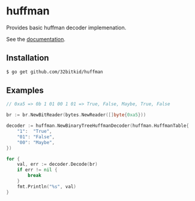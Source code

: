 # huffman

Provides basic huffman decoder implemenation.

See the [documentation](https://godoc.org/github.com/32bitkid/huffman).

## Installation

```bash
$ go get github.com/32bitkid/huffman
```

## Examples

```go
// 0xa5 => 0b 1 01 00 1 01 => True, False, Maybe, True, False

br := br.NewBitReader(bytes.NewReader([]byte{0xa5}))

decoder := huffman.NewBinaryTreeHuffmanDecoder(huffman.HuffmanTable{
    "1":  "True",
    "01": "False",
    "00": "Maybe",
})

for {
    val, err := decoder.Decode(br)
    if err != nil {
        break
    } 
    fmt.Println("%s", val)
}
```
